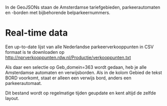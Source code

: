 In de GeoJSONs staan de Amsterdamse tariefgebieden, parkeerautomaten en -borden met bijbehorende belparkeernummers.

Real-time data
==============
Een up-to-date lijst van alle Nederlandse parkeerverkooppunten in CSV formaat is te downloaden op http://nprverkooppunten.rdw.nl/Productie/verkooppunten.txt

Als daar een selectie op Geb\_domein=363 wordt gedaan, heb je alle Amsterdamse automaten en verwijsborden.
Als in de kolom Gebied de tekst BORD voorkomt, staat er alleen een verwijs bord, anders een parkeerautomaat.

Dit bestand wordt op regelmatige tijden geupdate en kent altijd de zelfde layout.
